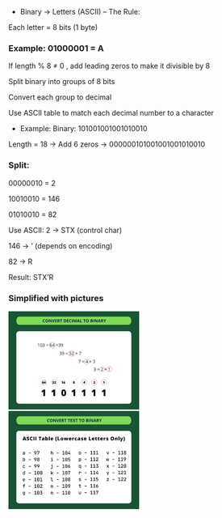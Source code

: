  - Binary → Letters (ASCII) – The Rule:

Each letter = 8 bits (1 byte)

### Example: 01000001 = A
If length % 8 ≠ 0 , add leading zeros to make it divisible by 8

Split binary into groups of 8 bits

Convert each group to decimal

Use ASCII table to match each decimal number to a character
 - Example:
Binary: 101001001001010010

Length = 18 → Add 6 zeros → 000000101001001001010010

### Split:

00000010 = 2

10010010 = 146

01010010 = 82

Use ASCII:
2 → STX (control char)

146 → ’ (depends on encoding)

82 → R

Result: STX’R

### Simplified with pictures
![image](image/image1.jpg)
![image](image/image2.jpg)
